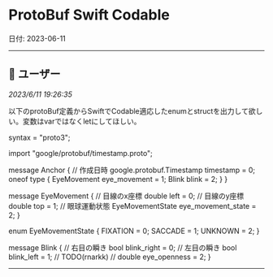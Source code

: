 # ProtoBuf Swift Codable

日付: 2023-06-11

---

## 👤 ユーザー
*2023/6/11 19:26:35*

以下のprotoBuf定義からSwiftでCodable適応したenumとstructを出力して欲しい。変数はvarではなくletにしてほしい。



syntax = "proto3";

import "google/protobuf/timestamp.proto";

message Anchor {
  // 作成日時
  google.protobuf.Timestamp timestamp = 0;
  oneof type {
    EyeMovement eye\_movement = 1;
    Blink blink = 2;
  }
}

message EyeMovement {
  // 目線のx座標
  double left = 0;
  // 目線のy座標
  double top = 1;
  // 眼球運動状態
  EyeMovementState eye\_movement\_state = 2;
}

enum EyeMovementState {
  FIXATION = 0;
  SACCADE = 1;
  UNKNOWN = 2;
}

message Blink {
  // 右目の瞬き
  bool blink\_right = 0;
  // 左目の瞬き
  bool blink\_left = 1;
  // TODO(rnarkk)
  // double eye\_openness = 2;
}

---
